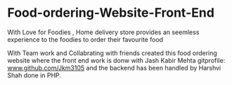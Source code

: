 # Food-ordering-Website-Front-End
With Love for Foodies , Home delivery store  provides an seemless experience to the foodies to order their favourite food 


With Team work and Collabrating with friends created this food ordering website 
where the front end work is donw with Jash Kabir Mehta gitprofile: www.github.com/Jkm3105
and the backend has been handled by Harshvi Shah done in PHP.
